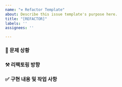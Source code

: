 ```yaml
---
name: "⚒️ Refactor Template"
about: Describe this issue template's purpose here.
title: "[REFACTOR]"
labels: ''
assignees: ''

---
```


### 📌 문제 상황

### ⚒️ 리팩토링 방향

### ✅ 구현 내용 및 작업 사항
